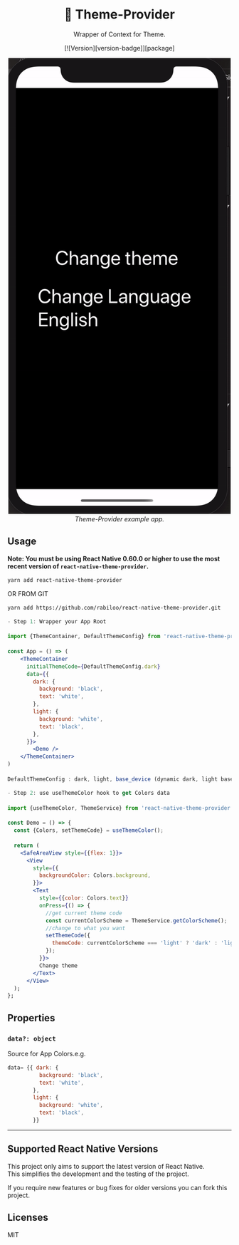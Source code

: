 <h1 align="center">
  🚩 Theme-Provider
</h1>

<div align="center">

Wrapper of Context for Theme.

[![Version][version-badge]][package]

</div>

<p align="center" >
  <kbd>
    <img src="docs/assets/theme_demo.gif" title="Scroll Demo" float="center">
  </kbd>
  <br>
  <em>Theme-Provider example app.</em>
</p>

## Usage

**Note: You must be using React Native 0.60.0 or higher to use the most recent version of `react-native-theme-provider`.**

```bash
yarn add react-native-theme-provider
```
OR FROM GIT
```bash
yarn add https://github.com/rabiloo/react-native-theme-provider.git
```

```jsx
- Step 1: Wrapper your App Root 

import {ThemeContainer, DefaultThemeConfig} from 'react-native-theme-provider';

const App = () => (
    <ThemeContainer
      initialThemeCode={DefaultThemeConfig.dark}
      data={{
        dark: {
          background: 'black',
          text: 'white',
        },
        light: {
          background: 'white',
          text: 'black',
        },
      }}>
        <Demo />
    </ThemeContainer>
)

DefaultThemeConfig : dark, light, base_device (dynamic dark, light based on your phone)
```
```jsx
- Step 2: use useThemeColor hook to get Colors data

import {useThemeColor, ThemeService} from 'react-native-theme-provider';

const Demo = () => {
  const {Colors, setThemeCode} = useThemeColor();

  return (
    <SafeAreaView style={{flex: 1}}>
      <View
        style={{
          backgroundColor: Colors.background,
        }}>
        <Text
          style={{color: Colors.text}}
          onPress={() => {
            //get current theme code
            const currentColorScheme = ThemeService.getColorScheme();
            //change to what you want
            setThemeCode({
              themeCode: currentColorScheme === 'light' ? 'dark' : 'light',
            });
          }}>
          Change theme
        </Text>
      </View>
  );
};

```
## Properties

### `data?: object`

Source for App Colors.e.g. 
```js
data= {{ dark: {
          background: 'black',
          text: 'white',
        },
        light: {
          background: 'white',
          text: 'black',
        }}
```    
---

## Supported React Native Versions

This project only aims to support the latest version of React Native.\
This simplifies the development and the testing of the project.

If you require new features or bug fixes for older versions you can fork this project.


## Licenses
MIT